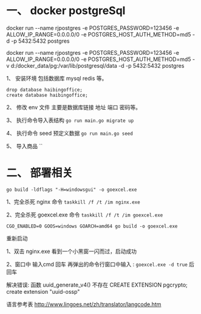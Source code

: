 # 一、 docker postgreSql 
docker run --name rjpostgres -e POSTGRES_PASSWORD=123456  -e ALLOW_IP_RANGE=0.0.0.0/0 -e POSTGRES_HOST_AUTH_METHOD=md5 -d -p 5432:5432 postgres

docker run --name rjpostgres -e POSTGRES_PASSWORD=123456  -e ALLOW_IP_RANGE=0.0.0.0/0 -e POSTGRES_HOST_AUTH_METHOD=md5 -v d:/docker_data/pg:/var/lib/postgresql/data -d -p 5432:5432 postgres




1、 安装环境
    包括数据库 mysql redis 等。

    drop database haibingoffice;
    create database haibingoffice;

2、 修改 env 文件
    主要是数据库链接 地址 端口 密码等。

3、 执行命令导入表结构
    `go run main.go migrate up`

4、 执行命令 seed 预定义数据
    `go run main.go seed`

5、 导入商品
    ``

# 二、 部署相关
`go build -ldflags "-H=windowsgui" -o goexcel.exe`

1、完全杀死 nginx 命令 
`taskkill /f /t /im nginx.exe`

2、完全杀死 goexcel.exe 命令
`taskkill /f /t /im goexcel.exe`



`CGO_ENABLED=0 GOOS=windows GOARCH=amd64 go build -o goexcel.exe`


重新启动

1、双击 nginx.exe 看到一个小黑窗一闪而过，启动成功

2、窗口中 输入cmd 回车 
再弹出的命令行窗口中输入 : 
`goexcel.exe -d true`
 后回车



解决错误: 函数 uuid_generate_v4() 不存在
CREATE EXTENSION pgcrypto;
create extension "uuid-ossp"

语言参考表
http://www.lingoes.net/zh/translator/langcode.htm

